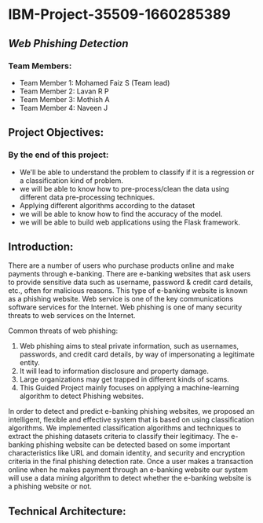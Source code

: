 # IBM-Project-35509-1660285389
## *Web Phishing Detection*
### Team Members:

* Team Member 1: Mohamed Faiz S (Team lead)<br/>
* Team Member 2: Lavan R P <br/>
* Team Member 3: Mothish A <br/>
* Team Member 4: Naveen J <br/>

## Project Objectives:
### By the end of this project:
* We'll be able to understand the problem to classify if it is a regression or a classification kind of problem.
* we will be able to know how to pre-process/clean the data using different data pre-processing techniques.
* Applying different algorithms according to the dataset
* we will be able to know how to find the accuracy of the model.
* we will be able to build web applications using the Flask framework.

## Introduction:
There are a number of users who purchase products online and make payments through e-banking. There are e-banking websites that ask users to provide sensitive data such as username, password & credit card details, etc., often for malicious reasons. This type of e-banking website is known as a phishing website. Web service is one of the key communications software services for the Internet. Web phishing is one of many security threats to web services on the Internet. 

Common threats of web phishing:

1. Web phishing aims to steal private information, such as usernames, passwords, and credit card details, by way of impersonating a legitimate entity.
2. It will lead to information disclosure and property damage.
3. Large organizations may get trapped in different kinds of scams.
4. This Guided Project mainly focuses on applying a machine-learning algorithm to detect Phishing websites.

In order to detect and predict e-banking phishing websites, we proposed an intelligent, flexible and effective system that is based on using classification algorithms.  We implemented classification algorithms and techniques to extract the phishing datasets criteria to classify their legitimacy. The e-banking phishing website can be detected based on some important characteristics like URL and domain identity, and security and encryption criteria in the final phishing detection rate. Once a user makes a transaction online when he makes payment through an e-banking website our system will use a data mining algorithm to detect whether the e-banking website is a phishing website or not.

## Technical Architecture:

